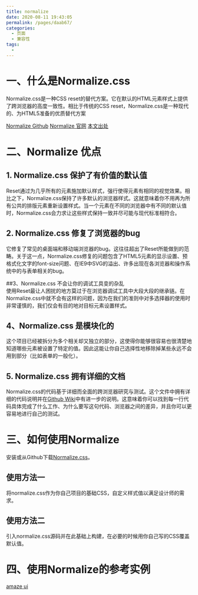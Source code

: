 ```yaml
---
title: normalize
date: 2020-08-11 19:43:05
permalink: /pages/daab67/
categories: 
  - 页面
  - 兼容性
tags: 
  - 
---
```


# 一、什么是Normalize.css
Normalize.css是一种CSS reset的替代方案。它在默认的HTML元素样式上提供了跨浏览器的高度一致性。相比于传统的CSS reset，Normalize.css是一种现代的、为HTML5准备的优质替代方案

[Normalize Github](https://necolas.github.io/normalize.css/)
[Normalize 官网](http://nicolasgallagher.com/about-normalize-css/)
[本文出处](https://jerryzou.com/posts/aboutNormalizeCss/)

# 二、Normalize 优点
## 1. Normalize.css 保护了有价值的默认值
Reset通过为几乎所有的元素施加默认样式，强行使得元素有相同的视觉效果。相比之下，Normalize.css保持了许多默认的浏览器样式。这就意味着你不用再为所有公共的排版元素重新设置样式。当一个元素在不同的浏览器中有不同的默认值时，Normalize.css会力求让这些样式保持一致并尽可能与现代标准相符合。

## 2. Normalize.css 修复了浏览器的bug       
它修复了常见的桌面端和移动端浏览器的bug。这往往超出了Reset所能做到的范畴。关于这一点，Normalize.css修复的问题包含了HTML5元素的显示设置、预格式化文字的font-size问题、在IE9中SVG的溢出、许多出现在各浏览器和操作系统中的与表单相关的bug。 

##3、Normalize.css 不会让你的调试工具变的杂乱       
使用Reset最让人困扰的地方莫过于在浏览器调试工具中大段大段的继承链。在Normalize.css中就不会有这样的问题，因为在我们的准则中对多选择器的使用时非常谨慎的，我们仅会有目的地对目标元素设置样式。 

## 4、Normalize.css 是模块化的       
这个项目已经被拆分为多个相关却又独立的部分，这使得你能够很容易也很清楚地知道哪些元素被设置了特定的值。因此这能让你自己选择性地移除掉某些永远不会用到部分（比如表单的一般化）。

## 5. Normalize.css 拥有详细的文档       
Normalize.css的代码基于详细而全面的跨浏览器研究与测试。这个文件中拥有详细的代码说明并在[Github Wiki](https://github.com/necolas/normalize.css/wiki)中有进一步的说明。这意味着你可以找到每一行代码具体完成了什么工作、为什么要写这句代码、浏览器之间的差异，并且你可以更容易地进行自己的测试。

# 三、如何使用Normalize

安装或从Github下载[Normalize.css](http://necolas.github.io/normalize.css/)。
## 使用方法一
将normalize.css作为你自己项目的基础CSS，自定义样式值以满足设计师的需求。

## 使用方法二
引入normalize.css源码并在此基础上构建，在必要的时候用你自己写的CSS覆盖默认值。


# 四、使用Normalize的参考实例
[amaze ui](http://amazeui.org/css/)